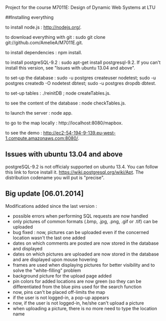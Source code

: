 Project for the course M7011E: Design of Dynamic Web Systems at LTU

##Installing everything

to install node.js : http://nodejs.org/.

to download everything with git : sudo git clone git://github.com/AmelieA/M7011E.git.

to install dependencies : npm install.

to install postgreSQL-9.2 : sudo apt-get install postgresql-9.2. If you can't install this version, see "Issues with ubuntu 13.04 and above".

to set-up the database : sudo -u postgres createuser nodetest; sudo -u postgres createdb -O nodetest dbtest; sudo -u postgres dropdb dbtest.

to set-up tables : ./reinitDB ; node createTables.js.

to see the content of the database : node checkTables.js.

to launch the server : node app.

to go to the map locally : http://localhost:8080/mapbox.

to see the demo : http://ec2-54-194-9-139.eu-west-1.compute.amazonaws.com:8080/.



## Issues with ubuntu 13.04 and above

postgreSQL-9.2 is not officialy supported on ubuntu 13.4. You can follow this link to force install it. https://wiki.postgresql.org/wiki/Apt. The distribution codename you will put is "precise".

## Big update [06.01.2014]

Modifications added since the last version :
* possible errors when performing SQL requests are now handled
* only pictures of common formats (.bmp, .jpg, .png, .gif or .tif) can be uploaded 
* bug fixed : now, pictures can be uploaded even if the concerned location wasn't the last one added
* dates on which comments are posted are now stored in the database and displayed
* dates on which pictures are uploaded are now stored in the database and are displayed upon mouse hovering
* frames are used when displaying pictures for better visibility and to solve the "white-filling" problem
* background picture for the upload page added
* pin colors for added locations are now green (so they can be differentiated from the blue pins used for the search function
* now, pins can't be placed off-limits the map
* if the user is not logged-in, a pop-up appears
* now, if the user is not logged-in, he/she can't upload a picture
* when uploading a picture, there is no more need to type the location name


